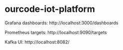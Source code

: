 # ourcode-iot-platform



Grafana dashboards: http://localhost:3000/dashboards

Prometheus targets: http://localhost:9090/targets

Kafka UI: http://localhost:8082/